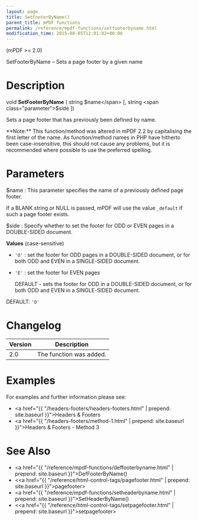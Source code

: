 ```yaml
---
layout: page
title: SetFooterByName()
parent_title: mPDF functions
permalink: /reference/mpdf-functions/setfooterbyname.html
modification_time: 2015-08-05T12:01:02+00:00
---
```


(mPDF >= 2.0)

SetFooterByName – Sets a page footer by a given name

# Description

void **SetFooterByName** ( string <span class="parameter">$name</span> [, string <span class="parameter">$side</span> ])

Sets a page footer that has previously been defined by name.

<div class="alert alert-info" role="alert" markdown="1">
  **Note:** This function/method was altered in mPDF 2.2 by
  capitalising the first letter of the name. As function/method names in PHP have hitherto been case-insensitive,
  this should not cause any problems, but it is recommended where possible to use the preferred spelling.
</div>

# Parameters

<span class="parameter">$name</span>
: This parameter specifies the name of a previously defined page footer. 

  If a <span class="smallblock">BLANK</span> string
  or <span class="smallblock">NULL</span> is passed, mPDF will use the value `_default` if such a page footer exists.

<span class="parameter">$side</span>
: Specify whether to set the footer for <span class="smallblock">ODD</span> or <span class="smallblock">EVEN</span> pages
  in a <span class="smallblock">DOUBLE-SIDED</span> document.
  
  **Values** (case-sensitive)
  
  * `'O'`
    : set the footer for <span class="smallblock">ODD</span> pages in a <span class="smallblock">DOUBLE-SIDED</span>
      document, or for both <span class="smallblock">ODD</span> and <span class="smallblock">EVEN</span> in a
      <span class="smallblock">SINGLE-SIDED</span> document.
  
  * `'E'` 
    : set the footer for <span class="smallblock">EVEN</span> pages
  
      <span class="smallblock">DEFAULT</span> - sets the footer for <span class="smallblock">ODD</span> in a
      <span class="smallblock">DOUBLE-SIDED</span> document, or for both <span class="smallblock">ODD</span>
      and <span class="smallblock">EVEN</span> in a <span class="smallblock">SINGLE-SIDED</span> document.

  <span class="smallblock">DEFAULT</span>: `'O'`


# Changelog

<table class="table">
<thead>
<tr>
  <th>Version</th>
  <th>Description</th>
</tr>
</thead>
<tbody>
<tr>
  <td>2.0</td>
  <td>The function was added.</td>
</tr>
</tbody>
</table>

# Examples

For examples and further information please see:

* <a href="{{ "/headers-footers/headers-footers.html" | prepend: site.baseurl }}">Headers &amp; Footers</a>
* <a href="{{ "/headers-footers/method-1.html" | prepend: site.baseurl }}">Headers &amp; Footers - Method 3</a>

# See Also

- <a href="{{ "/reference/mpdf-functions/deffooterbyname.html" | prepend: site.baseurl }}">DefFooterByName()</a>
- &lt;<a href="{{ "/reference/html-control-tags/pagefooter.html" | prepend: site.baseurl }}">pagefooter</a>&gt;
- <a href="{{ "/reference/mpdf-functions/setheaderbyname.html" | prepend: site.baseurl }}">SetHeaderByName()</a>
- &lt;<a href="{{ "/reference/html-control-tags/setpagefooter.html" | prepend: site.baseurl }}">setpagefooter</a>&gt;

